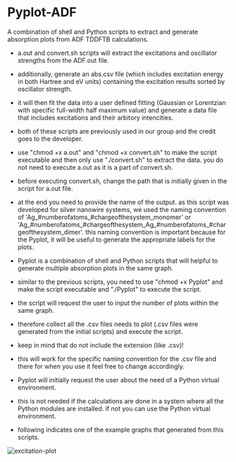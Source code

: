 # Pyplot-ADF
A combination of shell and Python scripts to extract and generate absorption plots from ADF TDDFTB calculations.

* a.out and convert.sh scripts will extract the excitations and oscillator strengths from the ADF.out file.
* additionally, generate an abs.csv file (which includes excitation energy in both Hartree and eV units) containing the excitation results sorted by oscillator strength.
* it will then fit the data into a user defined fitting (Gaussian or Lorentzian with specific full-width half maximum value) and generate a data file that includes excitations and their arbitory intencities.
* both of these scripts are previously used in our group and the credit goes to the developer.
* use "chmod +x a.out" and "chmod +x convert.sh" to make the script executable and then only use "./convert.sh" to extract the data. you do not need to execute a.out as it is a part of convert.sh.
* before executing convert.sh, change the path that is initially given in the script for a.out file.
* at the end you need to provide the name of the output. as this script was developed for silver nanowire systems, we used the naming convention of 'Ag_#numberofatoms_#chargeofthesystem_monomer' or 'Ag_#numberofatoms_#chargeofthesystem_Ag_#numberofatoms_#chargeofthesystem_dimer'. this naming convention is important because for the Pyplot, it will be useful to generate the appropriate labels for the plots.

* Pyplot is a combination of shell and Python scripts that will helpful to generate multiple absorption plots in the same graph.
* similar to the previous scripts, you need to use "chmod +x Pyplot" and make the script executable and "./Pyplot" to execute the script.
* the script will request the user to input the number of plots within the same graph.
* therefore collect all the .csv files needs to plot (.csv files were generated from the initial scripts) and execute the script.
* keep in mind that do not include the extension (like .csv)!
* this will work for the specific naming convention for the .csv file and there for when you use it feel free to change accordingly.

* Pyplot will initially request the user about the need of a Python virtual environment.
* this is not needed if the calculations are done in a system where all the Python modules are installed. if not you can use the Python virtual environment.
* following indicates one of the example graphs that generated from this scripts.

![excitation-plot](https://github.com/sulalith99/Pyplot-ADF/assets/148896039/4de10d78-0cbd-4532-bb2c-967e4e0eb1c0)
